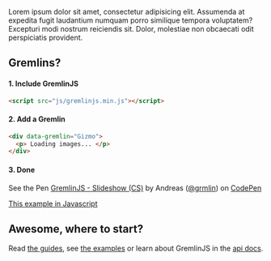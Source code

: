 Lorem ipsum dolor sit amet, consectetur adipisicing elit. Assumenda at expedita fugit laudantium numquam porro similique tempora voluptatem? Excepturi modi nostrum reiciendis sit. Dolor, molestiae non obcaecati odit perspiciatis provident.

## Gremlins?

#### 1. Include GremlinJS

``` html
<script src="js/gremlinjs.min.js"></script>    
```
#### 2. Add a Gremlin

``` html
<div data-gremlin="Gizmo">
  <p> Loading images... </p>
</div>
```
#### 3. Done

<p data-gremlin="Codepen" data-gremlin-lazy="true" data-height="500" data-theme-id="0" data-slug-hash="jhIig" data-user="grmlin" data-default-tab="result" class='codepen-lazy'>See the Pen <a href='http://codepen.io/grmlin/pen/jhIig'>GremlinJS - Slideshow (CS)</a> by Andreas (<a href='http://codepen.io/grmlin'>@grmlin</a>) on <a href='http://codepen.io'>CodePen</a></p>

[This example in Javascript](http://codepen.io/grmlin/pen/vsxDk)


## Awesome, where to start?

Read [the guides](guides.html), see [the examples](examples.html) or learn about GremlinJS in the [api docs](api.html).

